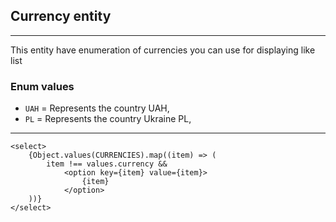## Currency entity

----

This entity have enumeration of currencies you can use for displaying like list

### Enum values

- `UAH` = Represents the country UAH,
- `PL` = Represents the country Ukraine PL,

----

``` tsx
<select>
    {Object.values(CURRENCIES).map((item) => (
        item !== values.currency &&
            <option key={item} value={item}>
                {item}
            </option>
    ))}
</select>
```
